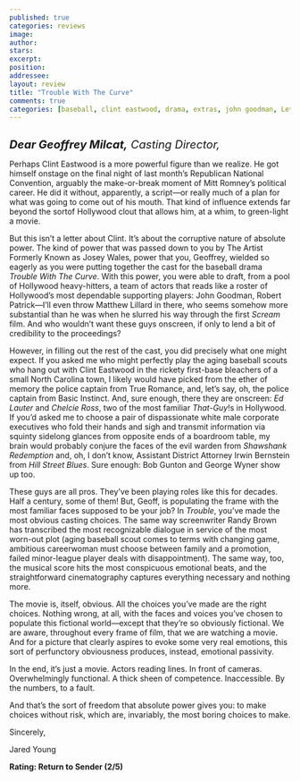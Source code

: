 ```yaml
---
published: true
categories: reviews
image:
author: 
stars: 
excerpt: 
position: 
addressee: 
layout: review
title: "Trouble With The Curve"
comments: true
categories: [baseball, clint eastwood, drama, extras, john goodman, Letters, sports]
---
```

<div><p><span class="full-image-block ssNonEditable"><a href="/letters/2012/9/26/trouble-with-the-curve.html"><img src="http://static.squarespace.com/static/5005f6bcc4aa41161b33e89e/5329cf1fe4b07c068ebf74de/5329cf1fe4b07c068ebf7691/1348677251022/trouble-with-the-curve.jpg" alt="" /></a></span></p>
<p><em style="font-size:120%;"><span style="font-size:120%;"><strong>Dear Geoffrey Milcat,</strong> Casting Director,</span></em></p>
<p>Perhaps Clint Eastwood is a more powerful figure than we realize. He got himself onstage on the final night of last month&rsquo;s Republican National Convention, arguably the make-or-break moment of Mitt Romney&rsquo;s political career. He did it without, apparently, a script&mdash;or really much of a plan for what was going to come out of his mouth. That kind of influence extends far beyond the sortof Hollywood clout that allows him, at a whim, to green-light a movie.</p>
<p>But this isn&rsquo;t a letter about Clint. It&rsquo;s about the corruptive nature of absolute power. The kind of power that was passed down to you by The Artist Formerly Known as Josey Wales, power that you, Geoffrey, wielded so eagerly as you were putting together the cast for the baseball drama <em>Trouble With The Curve</em>. With this power, you were able to draft, from a pool of Hollywood heavy-hitters, a team of actors that reads like a roster of Hollywood&rsquo;s most dependable supporting players: John Goodman, Robert Patrick&mdash;I&rsquo;ll even throw Matthew Lillard in there, who seems somehow more substantial than he was when he slurred his way through the first <em>Scream</em> film. And who wouldn&rsquo;t want these guys onscreen, if only to lend a bit of credibility to the proceedings?</p>
<p>However, in filling out the rest of the cast, you did precisely what one might expect. If you asked me who might perfectly play the aging baseball scouts who hang out with Clint Eastwood in the rickety first-base bleachers of a small North Carolina town, I likely would have picked from the ether of memory the police captain from True Romance, and, let&rsquo;s say, oh, the police captain from Basic Instinct. And, sure enough, there they are onscreen: <em>Ed Lauter</em> and <em>Chelcie Ross</em>, two of the most familiar <em>That-Guy</em>!s in Hollywood. If you&rsquo;d asked me to choose a pair of dispassionate white male corporate executives who fold their hands and sigh and transmit information via squinty sidelong glances from opposite ends of a boardroom table, my brain would probably conjure the faces of the evil warden from<em> Shawshank Redemption </em>and, oh, I don&rsquo;t know, Assistant District Attorney Irwin Bernstein from <em>Hill Street Blues</em>. Sure enough: Bob Gunton and George Wyner show up too.</p>
<p>These guys are all pros. They&rsquo;ve been playing roles like this for decades. Half a century, some of them! But, Geoff, is populating the frame with the most familiar faces supposed to be your job? In <em>Trouble</em>, you&rsquo;ve made the most obvious casting choices. The same way screenwriter Randy Brown has transcribed the most recognizable dialogue in service of the most worn-out plot (aging baseball scout comes to terms with changing game, ambitious careerwoman must choose between family and a promotion, failed minor-league player deals with disappointment). The same way, too, the musical score hits the most conspicuous emotional beats, and the straightforward cinematography captures everything necessary and nothing more.</p>
<p>The movie is, itself, obvious. All the choices you&rsquo;ve made are the right choices. Nothing wrong, at all, with the faces and voices you&rsquo;ve chosen to populate this fictional world&mdash;except that they&rsquo;re so obviously fictional. We are aware, throughout every frame of film, that we are watching a movie. And for a picture that clearly aspires to evoke some very real emotions, this sort of perfunctory obviousness produces, instead, emotional passivity.</p>
<p>In the end, it&rsquo;s just a movie. Actors reading lines. In front of cameras. Overwhelmingly functional. A thick sheen of competence. Inaccessible. By the numbers, to a fault.&nbsp;</p>
<p>And that&rsquo;s the sort of freedom that absolute power gives you: to make choices without risk, which are, invariably, the most boring choices to make.</p>
<p>Sincerely,</p>
<p>Jared Young</p>
<p><strong>Rating: Return to Sender (2/5)</strong></p></div>
